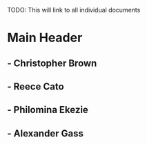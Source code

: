 TODO: This will link to all individual documents
# Main Header
## <Contribution Here> - Christopher Brown
## <Contribution Here> - Reece Cato
## <Contribution Here> - Philomina Ekezie
## <Contribution Here> - Alexander Gass
